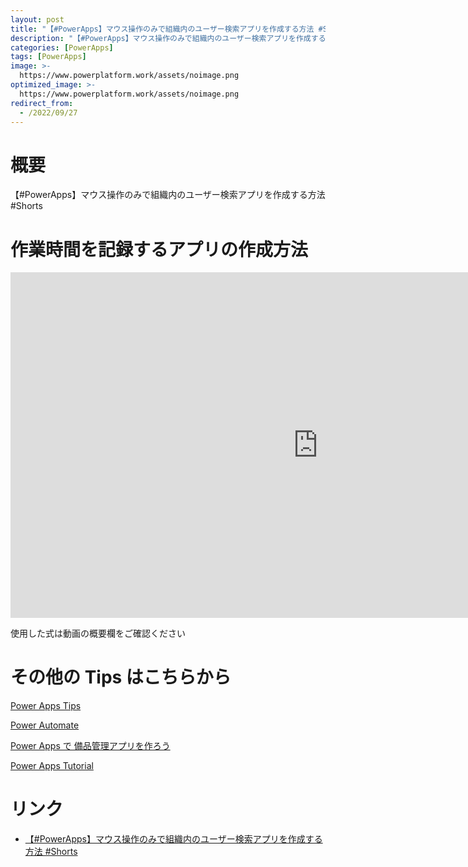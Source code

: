 ```yaml
---
layout: post
title: "【#PowerApps】マウス操作のみで組織内のユーザー検索アプリを作成する方法 #Shorts"
description: "【#PowerApps】マウス操作のみで組織内のユーザー検索アプリを作成する方法 #Shortsを動画で分かりやすく解説"
categories: [PowerApps]
tags: [PowerApps]
image: >-
  https://www.powerplatform.work/assets/noimage.png
optimized_image: >-
  https://www.powerplatform.work/assets/noimage.png
redirect_from:
  - /2022/09/27
---
```



#  概要

【#PowerApps】マウス操作のみで組織内のユーザー検索アプリを作成する方法 #Shorts


# 作業時間を記録するアプリの作成方法

<iframe width="983" height="553" src="https://www.youtube.com/embed/EtKl5FN3m2o" title="YouTube video player" frameborder="0" allow="accelerometer; autoplay; clipboard-write; encrypted-media; gyroscope; picture-in-picture" allowfullscreen></iframe>


使用した式は動画の概要欄をご確認ください


# その他の Tips はこちらから

[Power Apps Tips](https://www.youtube.com/watch?v=VrAQf3JQ7yM&list=PLVhFi1fb3DqakSLVMn22DDcySXh9jtzi- )


[Power Automate](https://www.youtube.com/watch?v=-YnJYT0ASEM&list=PLVhFi1fb3Dqbzic6GieqnLFgD3aTj-eHA)


[Power Apps で 備品管理アプリを作ろう](https://www.youtube.com/playlist?list=PLVhFi1fb3DqZM3HKb8Hea6XEL96990Fyn)


[Power Apps Tutorial](https://www.youtube.com/playlist?list=PLVhFi1fb3DqalxpL974VvAJvV4iWoSbe_)


# リンク


- [【#PowerApps】マウス操作のみで組織内のユーザー検索アプリを作成する方法 #Shorts](https://www.youtube.com/watch?v=EtKl5FN3m2o)

